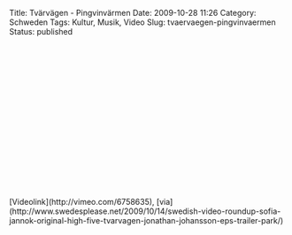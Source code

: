 Title: Tvärvägen - Pingvinvärmen
Date: 2009-10-28 11:26
Category: Schweden
Tags: Kultur, Musik, Video
Slug: tvaervaegen-pingvinvaermen
Status: published

<p>
<object width="491" height="276">
<param name="allowfullscreen" value="true"></param><param name="allowscriptaccess" value="always"></param><param name="movie" value="http://vimeo.com/moogaloop.swf?clip_id=6758635&amp;server=vimeo.com&amp;show_title=1&amp;show_byline=0&amp;show_portrait=0&amp;color=00ADEF&amp;fullscreen=1"></param>

<embed src="http://vimeo.com/moogaloop.swf?clip_id=6758635&amp;server=vimeo.com&amp;show_title=1&amp;show_byline=0&amp;show_portrait=0&amp;color=00ADEF&amp;fullscreen=1" type="application/x-shockwave-flash" allowfullscreen="true" allowscriptaccess="always" width="491" height="276">
</embed>
</object>
[Videolink](http://vimeo.com/6758635),
[via](http://www.swedesplease.net/2009/10/14/swedish-video-roundup-sofia-jannok-original-high-five-tvarvagen-jonathan-johansson-eps-trailer-park/)

</p>

